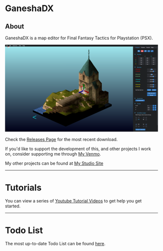 # GaneshaDX

## About

GaneshaDX is a map editor for Final Fantasy Tactics for Playstation (PSX).

![Alt text](/Documentation/Screenshot_1.png?raw=true "Screenshot 1")

Check the [Releases Page](https://github.com/Garmichael/GaneshaDx/releases) for the most recent download.

If you'd like to support the development of this, and other projects I work on, consider supporting me through [My Venmo](https://www.venmo.com/Garmichael).

My other projects can be found at [My Studio Site](https://www.stormgardenstudio.com/)

---

# Tutorials

You can view a series of [Youtube Tutorial Videos](https://www.youtube.com/watch?v=eJm1jh5mnG0&list=PLh_iA7J_8dx3XcC5xZU3MkRoYFrsLOe0D) to get help you get started.

---

# Todo List

The most up-to-date Todo List can be found [here](https://github.com/Garmichael/GaneshaDx/blob/main/Documentation/Todo.md).
